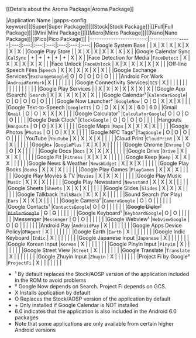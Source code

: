 [[Details about the Aroma Package|Aroma Package]]

|Application Name    |gapps-config<br>keyword|[[Super|Super Package]]|[[Stock|Stock Package]]|[[Full|Full Package]]|[[Mini|Mini Package]]|[[Micro|Micro Package]]|[[Nano|Nano Package]]|[[Pico|Pico Package]]|
|------------------------:|:-----------------|:---:|:---:|:---:|:---:|:---:|:---:|:---:|
|Google System Base       |                  |  X  |  X  |  X  |  X  |  X  |  X  |  X  |
|Google Play Store        |                  |  X  |  X  |  X  |  X  |  X  |  X  |  X  |
|Google Calendar Sync     |``CalSync``       | \+  | \+  | \+  | \+  | \+  |  X  |  X  |
|Face Detection for Media |``FaceDetect``    |  X  |  X  |  X  |  X  |  X  |  X  |     |
|Face Unlock              |``FaceUnlock``    |  X  |  X  |  X  |  X  |  X  |  X  |     |
|Off-line Speech Files    |``Speech``        |  X  |  X  |  X  |  X  |  X  |  X  |     |
|Google Exchange Services¹|``ExchangeGoogle``|  O  |  O  |  O  |  O  |  O  |     |     |
|Android For Work         |``AndroidForWork``|  X  |     |     |     |     |     |     |
|Google Connectivity Services|``GCS``        |  X  |     |     |     |     |     |     |
|                         |                  |     |     |     |     |     |     |     |
|Google Play Services     |                  |  X  |  X  |  X  |  X  |  X  |  X  |  X  |
|Google App (Search)      |``Search``        |  X  |  X  |  X  |  X  |  X  |  X  |     |
|Google Calendar¹         |``CalendarGoogle``|  O  |  O  |  O  |  O  |  O  |     |     |
|Google Now Launcher²     |``GoogleNow``     |  O  |  O  |  X  |  X  |  X  |     |     |
|Google Text-to-Speech    |``GoogleTTS``     |  O  |  O  |  X  |  X  |  X  | 6.0 | 6.0 |
|Gmail                    |``Gmail``         |  O  |  O  |  X  |  X  |  X  |     |     |
|Google Calculator¹       |``CalculatorGoogle``|  O  |  O  |  O  |  O  |     |     |     |
|Google Desk Clock¹       |``ClockGoogle``   |  O  |  O  |  O  |  O  |     |     |     |
|Hangouts                 |``Hangouts``      |  O  |  O  |  X  |  X  |     |     |     |
|Google Maps              |``Maps``          |  X  |  X  |  X  |  X  |     |     |     |
|Google Photos            |``Photos``        |  O  |  O  |  X  |  X  |     |     |     |
|Google NFC Tags¹         |``TagGoogle``     |  O  |  O  |  O  |  O  |     |     |     |
|YouTube                  |``YouTube``       |  X  |  X  |  X  |  X  |     |     |     |
|Cloud Print              |``CloudPrint``    |  X  |  X  |  X  |     |     |     |     |
|Google+                  |``GooglePlus``    |  X  |  X  |  X  |     |     |     |     |
|Google Chrome            |``Chrome``        |  O  |  O  |  X  |     |     |     |     |
|Google Docs              |``Docs``          |  X  |  X  |  X  |     |     |     |     |
|Google Drive             |``Drive``         |  X  |  X  |  X  |     |     |     |     |
|Google Fit               |``Fitness``       |  X  |  X  |  X  |     |     |     |     |
|Google Keep              |``Keep``          |  X  |  X  |  X  |     |     |     |     |
|Google News & Weather    |``NewsWidget``    |  X  |  X  |  X  |     |     |     |     |
|Google Play Books        |``Books``         |  X  |  X  |  X  |     |     |     |     |
|Google Play Games        |``PlayGames``     |  X  |  X  |  X  |     |     |     |     |
|Google Play Movies & TV  |``Movies``        |  X  |  X  |  X  |     |     |     |     |
|Google Play Music        |``Music``         |  X  |  X  |  X  |     |     |     |     |
|Google Play Newsstand    |``Newsstand``     |  X  |  X  |  X  |     |     |     |     |
|Google Sheets            |``Sheets``        |  X  |  X  |  X  |     |     |     |     |
|Google Slides            |``Slides``        |  X  |  X  |  X  |     |     |     |     |
|Google Talkback          |``TalkBack``      |  X  |  X  |  X  |     |     |     |     |
|Sound Search (for Play)  |``Ears``          |  X  |  X  |  X  |     |     |     |     |
|Google Camera¹           |``CameraGoogle``  |  O  |  O  |     |     |     |     |     |
|Google Contacts¹         |``ContactsGoogle``|  O  |  O  |     |     |     |     |     |
|~~Google Dialer¹~~           |~~``DialerGoogle``~~  |  ~~O~~  |  ~~O~~  |     |     |     |     |     |
|Google Keyboard¹         |``KeyboardGoogle``|  O  |  O  |     |     |     |     |     |
|Messenger                |``Messenger``     |  O  |  O  |     |     |     |     |     |
|Google Webview¹          |``WebviewGoogle`` |  O  |  O  |     |     |     |     |     |
|Android Pay              |``AndroidPay``    |  X  |     |     |     |     |     |     |
|Google Apps Device Policy|``DMAgent``       |  X  |     |     |     |     |     |     |
|Google Earth             |``Earth``         |  X  |     |     |     |     |     |     |
|Google Indic Keyboard    |``Indic``         |  X  |     |     |     |     |     |     | 
|Google Japanese Input    |``Japanese``      |  X  |     |     |     |     |     |     |
|Google Korean Input      |``Korean``        |  X  |     |     |     |     |     |     |
|Google Pinyin Input      |``Pinyin``        |  X  |     |     |     |     |     |     |
|Google Street View       |``Street``        |  X  |     |     |     |     |     |     |
|Google Translate         |``Translate``     |  X  |     |     |     |     |     |     |
|Google Zhuyin Input      |``Zhuyin``        |  X  |     |     |     |     |     |     |
|Project Fi by Google²    |``ProjectFi``     |  X  |     |     |     |     |     |     |

* ¹ By default replaces the Stock/AOSP version of the application included in the ROM to avoid problems
* ² Google Now depends on Search. Project Fi depends on GCS.
* X Installs application by default
* O Replaces the Stock/AOSP version of the application by default
* \+ Only installed if Google Calendar is NOT installed
* 6.0 indicates that the application is also included in the Android 6.0 packages
* Note that some applications are only available from certain higher Android versions